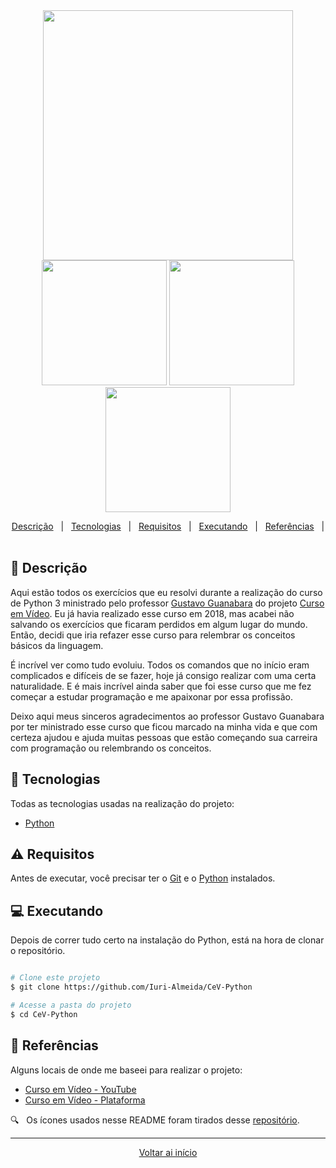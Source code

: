 <div align = "center" id = "top">

<img width="400" src="imagens/cev.png">

</div>

<div align = "center" id = "top">

<img width="200" src="imagens/mundo1.png">
<img width="200" src="imagens/mundo2.png">
<img width="200" src="imagens/mundo3.png">

</div>

<div align = "center">

<p>

  <a href="#descricao">Descrição</a> &#xa0; | &#xa0;
  <a href="#tecnologias">Tecnologias</a> &#xa0; | &#xa0;
  <a href="#requisitos">Requisitos</a> &#xa0; | &#xa0;
  <a href="#executando">Executando</a> &#xa0; | &#xa0;
  <a href="#referencias">Referências</a> &#xa0; | &#xa0;

</p>

</div>

<div id = "descricao">

## :pushpin: Descrição ##

<p>

  Aqui estão todos os exercícios que eu resolvi durante a realização do curso de Python 3 ministrado pelo professor [Gustavo Guanabara](https://www.facebook.com/gustavoguanabara) do projeto [Curso em Vídeo](https://www.cursoemvideo.com/). Eu já havia realizado esse curso em 2018, mas acabei não salvando os exercícios que ficaram perdidos em algum lugar do mundo. Então, decidi que iria refazer esse curso para relembrar os conceitos básicos da linguagem.
  
  É incrível ver como tudo evoluiu. Todos os comandos que no início eram complicados e difíceis de se fazer, hoje já consigo realizar com uma certa naturalidade. E é mais incrível ainda saber que foi esse curso que me fez começar a estudar programação e me apaixonar por essa profissão.

  Deixo aqui meus sinceros agradecimentos ao professor Gustavo Guanabara por ter ministrado esse curso que ficou marcado na minha vida e que com certeza ajudou e ajuda muitas pessoas que estão começando sua carreira com programação ou relembrando os conceitos.

</p>

</div>

<div id = "tecnologias">

## :rocket: Tecnologias ##

Todas as tecnologias usadas na realização do projeto:

* [Python](https://www.python.org/)

</div>

<div id = "requisitos">

## :warning: Requisitos ##

Antes de executar, você precisar ter o [Git](https://git-scm.com) e o [Python](https://www.python.org/) instalados.

</div>

<div id = "executando">

## :computer: Executando ##

Depois de correr tudo certo na instalação do Python, está na hora de clonar o repositório.

```bash

# Clone este projeto
$ git clone https://github.com/Iuri-Almeida/CeV-Python

# Acesse a pasta do projeto
$ cd CeV-Python
```

</div>

<div id = "referencias">

## :key: Referências ##

Alguns locais de onde me baseei para realizar o projeto:

* [Curso em Vídeo - YouTube](https://www.youtube.com/channel/UCrWvhVmt0Qac3HgsjQK62FQ)
* [Curso em Vídeo - Plataforma](https://www.cursoemvideo.com/)

:mag: &#xa0; Os ícones usados nesse README foram tirados desse [repositório](https://gist.github.com/rxaviers/7360908).

</div>

<hr>

<div align = "center">

<a href = "#top">Voltar ai início</a>

</div>
